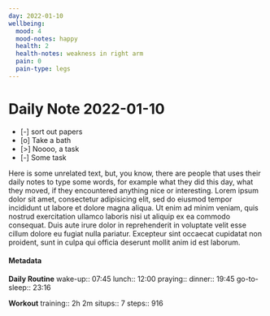 ```yaml
---
day: 2022-01-10
wellbeing:
  mood: 4
  mood-notes: happy
  health: 2
  health-notes: weakness in right arm
  pain: 0
  pain-type: legs
---
```


# Daily Note 2022-01-10

- [-] sort out papers
- [o] Take a bath
- [>] Noooo, a task
- [-] Some task

Here is some unrelated text, but, you know, there are people that uses their daily notes to type some words, for example what they did this day, what they moved, if they encountered anything nice or interesting. Lorem ipsum dolor sit amet, consectetur adipisicing elit, sed do eiusmod tempor incididunt ut labore et dolore magna aliqua. Ut enim ad minim veniam, quis nostrud exercitation ullamco laboris nisi ut aliquip ex ea commodo consequat. Duis aute irure dolor in reprehenderit in voluptate velit esse cillum dolore eu fugiat nulla pariatur. Excepteur sint occaecat cupidatat non proident, sunt in culpa qui officia deserunt mollit anim id est laborum.

#### Metadata

**Daily Routine**
wake-up:: 07:45
lunch:: 12:00
praying:: 
dinner:: 19:45
go-to-sleep:: 23:16

**Workout**
training:: 2h 2m
situps:: 7
steps:: 916
